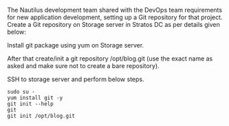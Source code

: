 The Nautilus development team shared with the DevOps team requirements for new application development, setting up a Git repository for that project. Create a Git repository on Storage server in Stratos DC as per details given below:

Install git package using yum on Storage server.

After that create/init a git repository /opt/blog.git (use the exact name as asked and make sure not to create a bare repository).

SSH to storage server and perform below steps.
    
```
sudo su -
yum install git -y
git init --help
git
git init /opt/blog.git
```